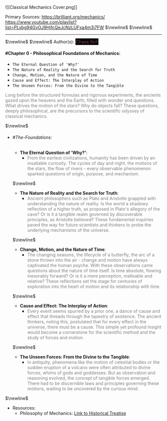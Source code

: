 ![[Classical Mechanics Cover.png]]

Primary Sources:
https://brilliant.org/mechanics/
https://www.youtube.com/playlist?list=PLybg94GvOJ9HjfcQeJcNzLUFxa4m3i7FW
$\newline$
$\newline$
--- ---
$\newline$
$\newline$
Author(s): <span style="color: #87464e; background-color: black; padding: 2px;">Chase Roll</span>
#### #Chapter 0 - Philosophical Foundations of Mechanics:

-   `The Eternal Question of 'Why?'`
-   `The Nature of Reality and the Search for Truth`
-   `Change, Motion, and the Nature of Time`
-   `Cause and Effect: The Interplay of Action`
-   `The Unseen Forces: From the Divine to the Tangible`

<span style="color:gray">Long before the structured formulas and rigorous experiments, the ancients gazed upon the heavens and the Earth, filled with wonder and questions. What drives the motion of the stars? Why do objects fall? These questions, deeply philosophical, are the precursors to the scientific odyssey of classical mechanics.</span>

$\newline$
- ###### #The-Foundations:

    -   **The Eternal Question of 'Why?'**:
        -   <span style="color:gray">From the earliest civilizations, humanity has been driven by an insatiable curiosity. The cycles of day and night, the motions of the stars, the flow of rivers - every observable phenomenon sparked questions of origin, purpose, and mechanism.</span>
    
    $\newline$
    
    -   **The Nature of Reality and the Search for Truth**:
        -   <span style="color:gray">Ancient philosophers such as Plato and Aristotle grappled with understanding the nature of reality. Is the world a shadowy reflection of a higher truth, as proposed in Plato's allegory of the cave? Or is it a tangible realm governed by discoverable principles, as Aristotle believed? These fundamental inquiries paved the way for future scientists and thinkers to probe the underlying mechanisms of the universe.</span>
    
    $\newline$
    
    -   **Change, Motion, and the Nature of Time**:
        -   <span style="color:gray">The changing seasons, the lifecycle of a butterfly, the arc of a stone thrown into the air - change and motion have always captivated the human psyche. With these observations came questions about the nature of time itself. Is time absolute, flowing inexorably forward? Or is it a mere perception, malleable and relative? These reflections set the stage for centuries of exploration into the heart of motion and its relationship with time.</span>
    
    $\newline$
    
    -   **Cause and Effect: The Interplay of Action**:
        -   <span style="color:gray">Every event seems spurred by a prior one, a dance of cause and effect that threads through the tapestry of existence. The ancient thinkers, noting this, postulated that for every effect in the universe, there must be a cause. This simple yet profound insight would become a cornerstone for the scientific method and the study of forces and motion.</span>
    
    $\newline$
    
    -   **The Unseen Forces: From the Divine to the Tangible**:
        -   <span style="color:gray">In antiquity, phenomena like the motion of celestial bodies or the sudden eruption of a volcano were often attributed to divine forces, whims of gods and goddesses. But as observation and reasoning evolved, the concept of tangible forces emerged. There had to be discernible laws and principles governing these motions, waiting to be uncovered by the curious mind.</span>

$\newline$
-   Resources:
    -   Philosophy of Mechanics: [Link to Historical Treatise](https://cdn.artofproblemsolving.com/school/grid/3591/handouts/Handout_Philosophy_Mechanics.pdf)

